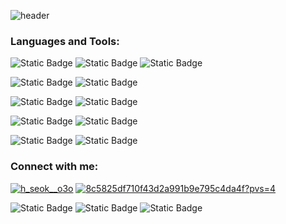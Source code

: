![header](https://capsule-render.vercel.app/api?type=rect&height=150&text=Hi👋,I'm%20HeeSeok&stroke=black&strokeWidth=3)

<h3 align="left">Languages and Tools:</h3>

![Static Badge](https://img.shields.io/badge/JAVA-orange?style=for-the-badge&logo=JAVA)
![Static Badge](https://img.shields.io/badge/JAVASCRIPT-black?style=for-the-badge&logo=JAVASCRIPT)
![Static Badge](https://img.shields.io/badge/JQUERY-blue?style=for-the-badge&logo=jquery)


![Static Badge](https://img.shields.io/badge/HTML5-%23E34F26?style=for-the-badge&logo=html5&logoColor=white)
![Static Badge](https://img.shields.io/badge/CSS-%231572B6?style=for-the-badge&logo=css3&logoColor=white)


![Static Badge](https://img.shields.io/badge/SPRINGBOOT-green?style=for-the-badge&logo=springboot)
![Static Badge](https://img.shields.io/badge/THYMELEAF-%20darkgreen?style=for-the-badge&logo=thymeleaf)


![Static Badge](https://img.shields.io/badge/ORACLE-%23F80000?style=for-the-badge&logo=oracle&logoColor=white)
![Static Badge](https://img.shields.io/badge/MYSQL-%234479A1?style=for-the-badge&logo=mysql&logoColor=white)


![Static Badge](https://img.shields.io/badge/GIT-%23F05032?style=for-the-badge&logo=git&logoColor=white)
![Static Badge](https://img.shields.io/badge/GITHUB-%23181717?style=for-the-badge&logo=github&logoColor=white)

<h3 align="left">Connect with me:</h3>

<a href="https://instagram.com/h_seok__o3o" target="blank"><img src="https://img.shields.io/badge/INSTAGRAM-%23E4405F?style=for-the-badge&logo=instagram&logoColor=white" alt="h_seok__o3o"/></a>
<a href="https://brave-sodium-f55.notion.site/8c5825df710f43d2a991b9e795c4da4f?pvs=4" target="blank"><img src="https://img.shields.io/badge/NOTION-%23000000?style=for-the-badge&logo=notion&logoColor=white
" alt="8c5825df710f43d2a991b9e795c4da4f?pvs=4"/></a>

![Static Badge](https://img.shields.io/badge/NOTION-%23000000?style=for-the-badge&logo=notion&logoColor=white)
![Static Badge](https://img.shields.io/badge/NAVER-%2303C75A?style=for-the-badge&logo=naver&logoColor=white)
![Static Badge](https://img.shields.io/badge/GMAIL-%23EA4335?style=for-the-badge&logo=gmail&logoColor=white)



